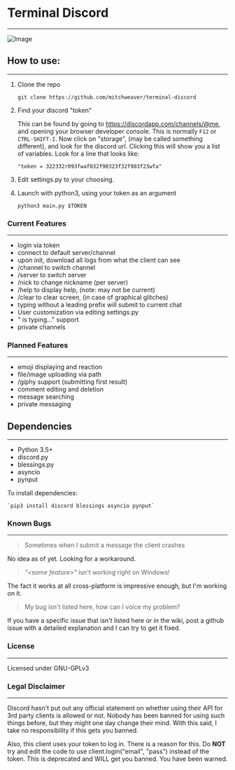 # Terminal Discord
--------------------

![Image](https://0x0.st/s-JP.png)


## How to use:
-------------------------

1. Clone the repo
    
    `git clone https://github.com/mitchweaver/terminal-discord`
    
2. Find your discord "token"
   
    This can be found by going to https://discordapp.com/channels/@me,
    and opening your browser developer console. This is normally `F12` or
    `CTRL-SHIFT-I`. Now click on "storage", (may be called something different),
    and look for the discord url. Clicking this will show you a list of
    variables. Look for a line that looks like:
    
    `"token = 322332r093fwaf032f90323f32f903f23wfa"`

3. Edit settings.py to your choosing.

4. Launch with python3, using your token as an argument

    `python3 main.py $TOKEN`


### Current Features
--------------------------

* login via token
* connect to default server/channel
* upon init, download all logs from what the client can see
* /channel to switch channel
* /server to switch server
* /nick to change nickname (per server)
* /help to display help, (note: may not be current)
* /clear to clear screen, (in case of graphical glitches)
* typing without a leading prefix will submit to current chat
* User customization via editing settings.py
* "<USER> is typing..." support
* private channels

### Planned Features
---------------------------

* emoji displaying and reaction
* file/image uploading via path
* /giphy support (submitting first result)
* comment editing and deletion
* message searching
* private messaging

## Dependencies
------------------------

* Python 3.5+
* discord.py
* blessings.py
* asyncio
* pynput

To install dependencies:

    `pip3 install discord blessings asyncio pynput`


### Known Bugs
--------------------------

> Sometimes when I submit a message the client crashes

No idea as of yet. Looking for a workaround.

> *"\<some feature\>"* isn't working right on Windows!

The fact it works at all cross-platform is impressive enough,
but I'm working on it.

> My bug isn't listed here, how can I voice my problem?

If you have a specific issue that isn't listed here or in the
wiki, post a github issue with a detailed explanation and I can
try to get it fixed.

### License
-------------------------------

Licensed under GNU-GPLv3


### Legal Disclaimer
--------------------------------

Discord hasn't put out any official statement on whether using their 
API for 3rd party clients is allowed or not. Nobody has been banned
for using such things before, but they might one day change their mind.
With this said, I take no responsibility if this gets you banned.

Also, this client uses your token to log in. There is a reason for this.
Do **NOT** try and edit the code to use client.login("email", "pass") instead
of the token. This is deprecated and WILL get you banned. You have been warned.
